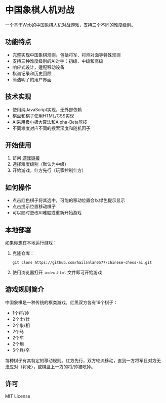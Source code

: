 # 中国象棋人机对战

一个基于Web的中国象棋人机对战游戏，支持三个不同的难度级别。

## 功能特点

- 完整实现中国象棋规则，包括将军、将帅对面等特殊规则
- 支持三种难度级别的AI对手：初级、中级和高级
- 响应式设计，适配移动设备
- 棋谱记录和历史回顾
- 简洁明了的用户界面

## 技术实现

- 使用纯JavaScript实现，无外部依赖
- 棋盘和棋子使用HTML/CSS实现
- AI采用极小极大算法和Alpha-Beta剪枝
- 不同难度对应不同的搜索深度和随机因子

## 开始使用

1. 访问 [游戏链接](https://hailanlan0577.github.io/chinese-chess-ai/)
2. 选择难度级别（默认为中级）
3. 开始游戏，红方先行（玩家控制红方）

## 如何操作

- 点击红色棋子将其选中，可能的移动位置会以绿色提示显示
- 点击提示位置移动棋子
- 可以随时更改AI难度或重新开始游戏

## 本地部署

如果你想在本地运行游戏：

1. 克隆仓库：
   ```
   git clone https://github.com/hailanlan0577/chinese-chess-ai.git
   ```

2. 使用浏览器打开 `index.html` 文件即可开始游戏

## 游戏规则简介

中国象棋是一种传统的棋类游戏，红黑双方各有16个棋子：
- 1个将/帅
- 2个士/仕
- 2个象/相
- 2个马
- 2个车
- 2个炮
- 5个兵/卒

每种棋子有其特定的移动规则。红方先行，双方轮流移动，直到一方将军且对方无法应对（将死），或棋盘上一方的将/帅被吃掉。

## 许可

MIT License
